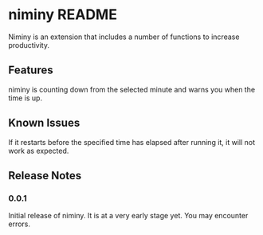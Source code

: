 # niminy README

Niminy is an extension that includes a number of functions to increase productivity.

## Features

niminy is counting down from the selected minute and warns you when the time is up.

## Known Issues

If it restarts before the specified time has elapsed after running it, it will not work as expected.

## Release Notes
### 0.0.1

Initial release of niminy. It is at a very early stage yet. You may encounter errors.
